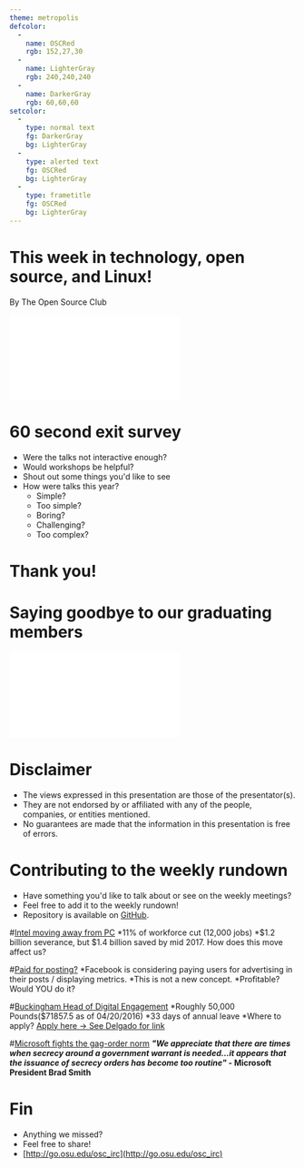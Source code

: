 ```yaml
---
theme: metropolis
defcolor:
  -
    name: OSCRed
    rgb: 152,27,30
  -
    name: LighterGray
    rgb: 240,240,240
  -
    name: DarkerGray
    rgb: 60,60,60
setcolor:
  -
    type: normal text
    fg: DarkerGray
    bg: LighterGray
  -
    type: alerted text
    fg: OSCRed
    bg: LighterGray
  -
    type: frametitle
    fg: OSCRed
    bg: LighterGray
---
```


# This week in technology, open source, and Linux!

By The Open Source Club

![OSC Logo](../../common/osc-logo.pdf "Open Source Club at Ohio State Logo")

<!---80 second max, time it!-->
# 60 second exit survey
* Were the talks not interactive enough?
* Would workshops be helpful?
* Shout out some things you'd like to see
* How were talks this year?
    - Simple?
    - Too simple?
    - Boring?
    - Challenging?
    - Too complex?

# Thank you!

# Saying goodbye to our graduating members
![OSC Logo](../../common/osc-logo.pdf "Open SOurce CLub at Ohio State Logo")

# Disclaimer
* The views expressed in this presentation are those of the presentator(s).
* They are not endorsed by or affiliated with any of the people, companies, or entities mentioned.
* No guarantees are made that the information in this presentation is free of errors.

# Contributing to the weekly rundown
* Have something you'd like to talk about or see on the weekly meetings?
* Feel free to add it to the weekly rundown!
* Repository is available on [GitHub](https://github.com/OSUOSC/osc-weekly-rundown).

#[Intel moving away from PC](http://www.computerworld.com/article/3058766/it-industry/intel-axes-12000-jobs-as-it-seeks-to-break-away-from-pcs.html)
*11% of workforce cut (12,000 jobs)
*$1.2 billion severance, but $1.4 billion saved by mid 2017.
How does this move affect us?

#[Paid for posting?](http://www.theverge.com/2016/4/19/11455840/facebook-tip-jar-partner-program-monetization)
*Facebook is considering paying users for advertising in their posts / displaying metrics.
*This is not a new concept.
*Profitable? Would YOU do it?

#[Buckingham Head of Digital Engagement](http://metro.co.uk/2016/04/20/update-those-cvs-her-majesty-needs-someone-to-manage-her-twitter-5829278/)
*Roughly 50,000 Pounds($71857.5 as of 04/20/2016)
*33 days of annual leave
*Where to apply? [Apply here -> See Delgado for link](https://theroyalhousehold.tal.net/vx/lang-en-GB/mobile-0/appcentre-1/brand-2/xf-a2b7d51f079f/candidate/so/pm/1/pl/4/opp/1140-Head-of-Digital-Engagement/en-GB)

#[Microsoft fights the gag-order norm](https://theintercept.com/2016/04/14/microsoft-says-u-s-is-abusing-secret-warrants/)
<b><i>"We appreciate that there are times when secrecy around a government warrant is needed...it appears that the issuance of secrecy orders has become too routine"</i> - Microsoft President Brad Smith</b>

# Fin
* Anything we missed?
* Feel free to share!
* [http://go.osu.edu/osc_irc](http://go.osu.edu/osc_irc)
